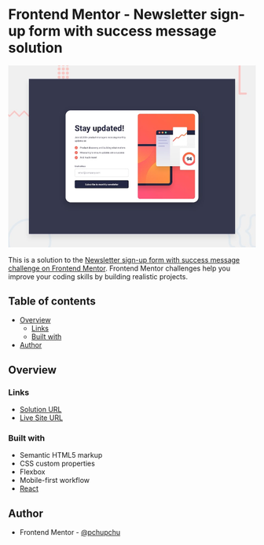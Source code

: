 # Frontend Mentor - Newsletter sign-up form with success message solution

![Design preview for the Newsletter sign-up form with success message challenge](./src/design/desktop-preview.jpg)

This is a solution to the [Newsletter sign-up form with success message challenge on Frontend Mentor](https://www.frontendmentor.io/challenges/newsletter-signup-form-with-success-message-3FC1AZbNrv). Frontend Mentor challenges help you improve your coding skills by building realistic projects. 

## Table of contents

- [Overview](#overview)
  - [Links](#links)
  - [Built with](#built-with)
- [Author](#author)

## Overview

### Links

- [Solution URL](https://www.frontendmentor.io/solutions/newsletter-sign-up-react-component-with-success-popup-wsFSztC6Ov)
- [Live Site URL](https://newsletter-sign-up-with-success-message-main-rose.vercel.app/)

### Built with

- Semantic HTML5 markup
- CSS custom properties
- Flexbox
- Mobile-first workflow
- [React](https://github.com/facebook/create-react-app)

## Author

- Frontend Mentor - [@pchupchu](https://www.frontendmentor.io/profile/pchupchu)

